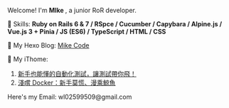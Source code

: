 Welcome! I'm <strong> MIke </strong>, a junior RoR developer.

📔 Skills:
<strong> Ruby on Rails 6 & 7 / RSpce / Cucumber / Capybara / Alpine.js / Vue.js 3 + Pinia / JS (ES6) / TypeScript / HTML / CSS </strong>

📙 My Hexo Blog: <a href="https://wl02599509.github.io/"> Mike Code </a>

📗 My iThome:
<ol>
<li><a href="https://ithelp.ithome.com.tw/users/20149089/ironman/4955"> 新手也能懂的自動化測試，讓測試帶你飛！</a></li>
<li><a href="https://ithelp.ithome.com.tw/users/20149089/ironman/6583"> 淺嚐 Docker：新手莫慌、漫乘鯨魚 </a></li>
</ol>
Here's my Email: wl02599509@gmail.com
